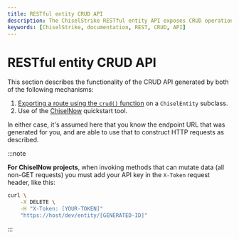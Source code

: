 ```yaml
---
title: RESTful entity CRUD API
description: The ChiselStrike RESTful entity API exposes CRUD operations for working with entity data.
keywords: [ChiselStrike, documentation, REST, CRUD, API]
---
```


# RESTful entity CRUD API

This section describes the functionality of the CRUD API generated by both of
the following mechanisms:

1. [Exporting a route using the `crud()` function][entity-crud] on a
   `ChiselEntity` subclass.
1. Use of the [ChiselNow] quickstart tool.

In either case, it's assumed here that you know the endpoint URL that was
generated for you, and are able to use that to construct HTTP requests as
described.

:::note

**For ChiselNow projects**, when invoking methods that can mutate data (all
non-GET requests) you must add your API key in the `X-Token` request header,
like this:

```bash
curl \
    -X DELETE \
    -H "X-Token: [YOUR-TOKEN]"
    "https://host/dev/entity/[GENERATED-ID]"
```

:::


[ChiselNow]: https://chiselstrike.com/now
[entity-crud]: ../routing/entity-crud
